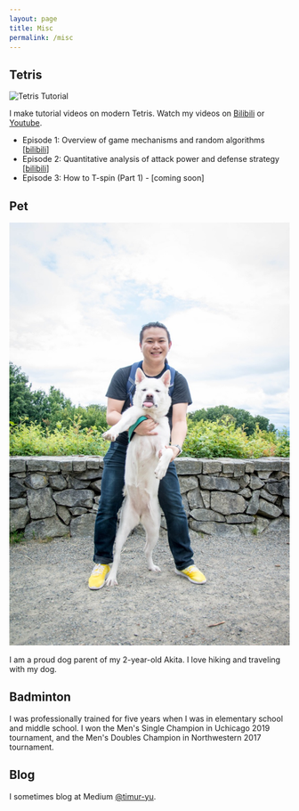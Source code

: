 ```yaml
---
layout: page
title: Misc
permalink: /misc
---
```

## Tetris

![Tetris Tutorial](img/tetris.png)

I make tutorial videos on modern Tetris. Watch my videos on [Bilibili](https://space.bilibili.com/492028344) or [Youtube](https://www.youtube.com/channel/UCQV6uT1jJGpT_QKneOdZq9w?view_as=subscriber).

- Episode 1: Overview of game mechanisms and random algorithms [[bilibili](https://www.bilibili.com/video/BV1PD4y1X7Js)]
- Episode 2: Quantitative analysis of attack power and defense strategy [[bilibili](https://www.bilibili.com/video/BV16a4y1p7VL)]
- Episode 3: How to T-spin (Part 1) - [coming soon]

## Pet

![Mochi](img/mochi.jpg)

I am a proud dog parent of my 2-year-old Akita. I love hiking and traveling with my dog. 

## Badminton

I was professionally trained for five years when I was in elementary school and middle school. I won the Men's Single Champion in Uchicago 2019 tournament, and the Men's Doubles Champion in Northwestern 2017 tournament.

## Blog

I sometimes blog at Medium [@timur-yu](https://timur-yu.medium.com).